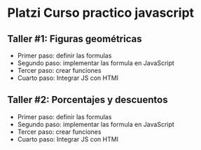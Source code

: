 # Platzi Curso practico javascript

## Taller #1: Figuras geométricas

- Primer paso: definir las formulas 
- Segundo paso: implementar las formula en JavaScript 
- Tercer paso: crear funciones
- Cuarto paso: Integrar JS con HTMl

## Taller #2: Porcentajes y descuentos 

- Primer paso: definir las formulas 
- Segundo paso: implementar las formula en JavaScript 
- Tercer paso: crear funciones
- Cuarto paso: Integrar JS con HTMl